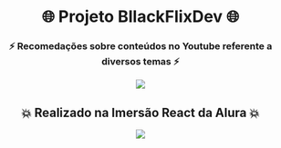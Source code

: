  <h1 align="center"> 🌐 Projeto BllackFlixDev 🌐 </h1>
 <h3 align="center">⚡ Recomedações sobre conteúdos no Youtube referente a diversos temas ⚡  </h3>
 <p align="center">
    <a href="https://bllackflixdev.vercel.app/" target="_blank">
      <img src="https://github.com/bllackdev/img/blob/master/bllackdev/icfyzcq.gif">
    </a>
 </p>


 <h2 align=center > 
  💥 Realizado na Imersão React da Alura 💥
 </h2>

 <p align="center">
     <a href="https://bllackflixdev.vercel.app/" target="_blank">
       <img src="https://github.com/bllackdev/bllackflixdev/blob/master/src/assets/img/bllackflixdev-gif.gif">
     </a>
 </p>
